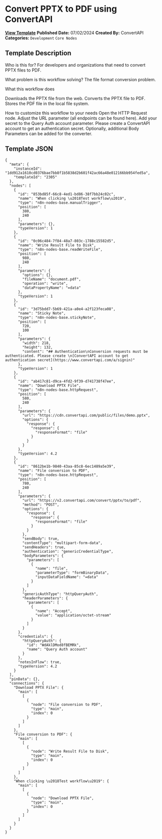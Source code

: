 # Convert PPTX to PDF using ConvertAPI

**[View Template](https://n8n.io/workflows/2305-/)**  **Published Date:** 07/02/2024  **Created By:** ConvertAPI  **Categories:** `Development` `Core Nodes`  

## Template Description

Who is this for?
For developers and organizations that need to convert PPTX files to PDF.

What problem is this workflow solving?
The file format conversion problem.

What this workflow does

Downloads the PPTX file from the web.
Converts the PPTX file to PDF.
Stores the PDF file in the local file system.

How to customize this workflow to your needs
Open the HTTP Request node.
Adjust the URL parameter (all endpoints can be found here).
Add your secret to the Query Auth account parameter. Please create a ConvertAPI account to get an authentication secret.
Optionally, additional Body Parameters can be added for the converter.


## Template JSON

```
{
  "meta": {
    "instanceId": "1dd912a1610cd0376bae7bb8f1b5838d2b601f42ac66a48e012166bb954fed5a",
    "templateId": "2305"
  },
  "nodes": [
    {
      "id": "853bd85f-66c8-4ed1-bd86-38f7bb24c02c",
      "name": "When clicking \u2018Test workflow\u2019",
      "type": "n8n-nodes-base.manualTrigger",
      "position": [
        380,
        240
      ],
      "parameters": {},
      "typeVersion": 1
    },
    {
      "id": "0c06c484-7f84-48a7-803c-1788c15582d5",
      "name": "Write Result File to Disk",
      "type": "n8n-nodes-base.readWriteFile",
      "position": [
        980,
        240
      ],
      "parameters": {
        "options": {},
        "fileName": "document.pdf",
        "operation": "write",
        "dataPropertyName": "=data"
      },
      "typeVersion": 1
    },
    {
      "id": "3d75bdd7-5b69-421a-a0e4-a2f123feca08",
      "name": "Sticky Note",
      "type": "n8n-nodes-base.stickyNote",
      "position": [
        720,
        100
      ],
      "parameters": {
        "width": 218,
        "height": 132,
        "content": "## Authentication\nConversion requests must be authenticated. Please create \n[ConvertAPI account to get authentication secret](https://www.convertapi.com/a/signin)"
      },
      "typeVersion": 1
    },
    {
      "id": "ab417c81-d9ca-4fd2-9f39-d741738f47ee",
      "name": "Download PPTX File",
      "type": "n8n-nodes-base.httpRequest",
      "position": [
        580,
        240
      ],
      "parameters": {
        "url": "https://cdn.convertapi.com/public/files/demo.pptx",
        "options": {
          "response": {
            "response": {
              "responseFormat": "file"
            }
          }
        }
      },
      "typeVersion": 4.2
    },
    {
      "id": "8612be1b-9840-43aa-85c8-6ec1489a5e39",
      "name": "File conversion to PDF",
      "type": "n8n-nodes-base.httpRequest",
      "position": [
        780,
        240
      ],
      "parameters": {
        "url": "https://v2.convertapi.com/convert/pptx/to/pdf",
        "method": "POST",
        "options": {
          "response": {
            "response": {
              "responseFormat": "file"
            }
          }
        },
        "sendBody": true,
        "contentType": "multipart-form-data",
        "sendHeaders": true,
        "authentication": "genericCredentialType",
        "bodyParameters": {
          "parameters": [
            {
              "name": "file",
              "parameterType": "formBinaryData",
              "inputDataFieldName": "=data"
            }
          ]
        },
        "genericAuthType": "httpQueryAuth",
        "headerParameters": {
          "parameters": [
            {
              "name": "Accept",
              "value": "application/octet-stream"
            }
          ]
        }
      },
      "credentials": {
        "httpQueryAuth": {
          "id": "WdAklDMod8fBEMRk",
          "name": "Query Auth account"
        }
      },
      "notesInFlow": true,
      "typeVersion": 4.2
    }
  ],
  "pinData": {},
  "connections": {
    "Download PPTX File": {
      "main": [
        [
          {
            "node": "File conversion to PDF",
            "type": "main",
            "index": 0
          }
        ]
      ]
    },
    "File conversion to PDF": {
      "main": [
        [
          {
            "node": "Write Result File to Disk",
            "type": "main",
            "index": 0
          }
        ]
      ]
    },
    "When clicking \u2018Test workflow\u2019": {
      "main": [
        [
          {
            "node": "Download PPTX File",
            "type": "main",
            "index": 0
          }
        ]
      ]
    }
  }
}
```
